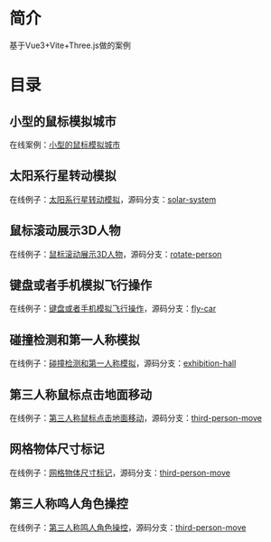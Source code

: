 # 简介
基于Vue3+Vite+Three.js做的案例

# 目录

## 小型的鼠标模拟城市
在线案例：[小型的鼠标模拟城市](http://coke-cola.gitee.io/mini-sim-city)

## 太阳系行星转动模拟
在线例子：[太阳系行星转动模拟](http://coke-cola.gitee.io/solar-system)，源码分支：[solar-system](https://github.com/Aizener/three-template/tree/solar-system)
## 鼠标滚动展示3D人物
在线例子：[鼠标滚动展示3D人物](http://coke-cola.gitee.io/rotate-person)，源码分支：[rotate-person](https://github.com/Aizener/three-template/tree/rotate-person)
## 键盘或者手机模拟飞行操作
在线例子：[键盘或者手机模拟飞行操作](http://coke-cola.gitee.io/fly-car)，源码分支：[fly-car](https://github.com/Aizener/three-template/tree/fly-car)
## 碰撞检测和第一人称模拟
在线例子：[碰撞检测和第一人称模拟](http://coke-cola.gitee.io/exhibition-hall/)，源码分支：[exhibition-hall](https://github.com/Aizener/three-template/tree/exhibition-hall)
## 第三人称鼠标点击地面移动
在线例子：[第三人称鼠标点击地面移动](http://coke-cola.gitee.io/third-person-move/)，源码分支：[third-person-move](https://github.com/Aizener/three-template/tree/third-person-move)
## 网格物体尺寸标记
在线例子：[网格物体尺寸标记](http://coke-cola.gitee.io/size-marker/)，源码分支：[third-person-move](https://github.com/Aizener/three-template/tree/size-marker)
## 第三人称鸣人角色操控
在线例子：[第三人称鸣人角色操控](http://coke-cola.gitee.io/third-person-naruto/)，源码分支：[third-person-move](https://github.com/Aizener/three-template/tree/third-person-naruto/)
